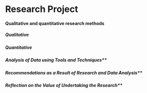 # Research Project

#### Qualitative and quantitative research methods
##### Qualitative

##### Quantitative

##### Analysis of Data using Tools and Techniques**


##### Recommendations as a Result of Research and Data Analysis** 


##### Reflection on the Value of Undertaking the Research** 
